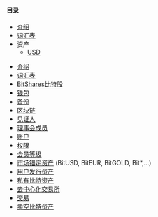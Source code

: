 #### 目录

- [介绍](index.md)
- [词汇表](glossary.md)
- 资产
  * [USD](assets/usd.md)
  
 * [介绍](index.md)
 * [词汇表](glossary.md)
 * [BitShares比特股](introduction/bitshares.md)
 * [钱包](introduction/wallets.md)
 * [备份](introduction/backups.md)
 * [区块链](introduction/blockchain.md)
 * [见证人](introduction/witness.md)
 * [理事会成员](introduction/committee.md)
 * [账户](accounts/general.md)
 * [权限](accounts/permissions.md)
 * [会员等级](accounts/membership.md)
 * [市场锚定资产](assets/mpa.md) (BitUSD, BitEUR, BitGOLD, Bit\*,...)
 * [用户发行资产](assets/uia.md)
 * [私有比特资产](assets/privbitassets.md)
 * [去中心化交易所](dex/introduction.md)
 * [交易](dex/trading.md)
 * [卖空比特资产](dex/shorting.md)
